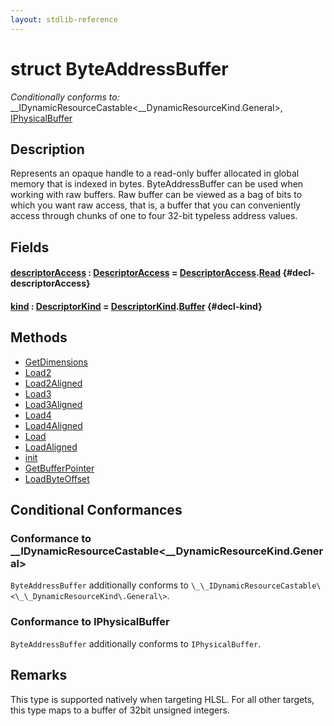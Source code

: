 ```yaml
---
layout: stdlib-reference
---
```


# struct ByteAddressBuffer

*Conditionally conforms to:* \_\_IDynamicResourceCastable\<\_\_DynamicResourceKind\.General\>, [IPhysicalBuffer](/stdlib-reference/interfaces/iphysicalbuffer-019/index)

## Description

Represents an opaque handle to a read-only buffer allocated in global memory that is indexed in bytes.
ByteAddressBuffer can be used when working with raw buffers. Raw buffer can be viewed as a bag of bits to
which you want raw access, that is, a buffer that you can conveniently access through chunks of one to
four 32-bit typeless address values.

## Fields

#### [descriptorAccess](/stdlib-reference/types/byteaddressbuffer-04b/descriptoraccess-a) : [DescriptorAccess](/stdlib-reference/types/descriptoraccess-0a/index) = [DescriptorAccess](/stdlib-reference/types/descriptoraccess-0a/index)\.[Read](/stdlib-reference/types/descriptoraccess-0a/index#decl-Read) {#decl-descriptorAccess}
#### [kind](/stdlib-reference/types/byteaddressbuffer-04b/kind) : [DescriptorKind](/stdlib-reference/types/descriptorkind-0a/index) = [DescriptorKind](/stdlib-reference/types/descriptorkind-0a/index)\.[Buffer](/stdlib-reference/types/descriptorkind-0a/index#decl-Buffer) {#decl-kind}

## Methods

* [GetDimensions](/stdlib-reference/types/byteaddressbuffer-04b/getdimensions-03)
* [Load2](/stdlib-reference/types/byteaddressbuffer-04b/load2-0)
* [Load2Aligned](/stdlib-reference/types/byteaddressbuffer-04b/load2aligned-05)
* [Load3](/stdlib-reference/types/byteaddressbuffer-04b/load3-0)
* [Load3Aligned](/stdlib-reference/types/byteaddressbuffer-04b/load3aligned-05)
* [Load4](/stdlib-reference/types/byteaddressbuffer-04b/load4-0)
* [Load4Aligned](/stdlib-reference/types/byteaddressbuffer-04b/load4aligned-05)
* [Load](/stdlib-reference/types/byteaddressbuffer-04b/load-0)
* [LoadAligned](/stdlib-reference/types/byteaddressbuffer-04b/loadaligned-04)
* [init](/stdlib-reference/types/byteaddressbuffer-04b/init)
* [GetBufferPointer](/stdlib-reference/types/byteaddressbuffer-04b/getbufferpointer-039)
* [LoadByteOffset](/stdlib-reference/types/byteaddressbuffer-04b/loadbyteoffset-048)

## Conditional Conformances

### Conformance to \_\_IDynamicResourceCastable\<\_\_DynamicResourceKind\.General\>
`ByteAddressBuffer` additionally conforms to `\_\_IDynamicResourceCastable\<\_\_DynamicResourceKind\.General\>`.
### Conformance to IPhysicalBuffer
`ByteAddressBuffer` additionally conforms to `IPhysicalBuffer`.
## Remarks


This type is supported natively when targeting HLSL.
For all other targets, this type maps to a buffer of 32bit unsigned integers.


